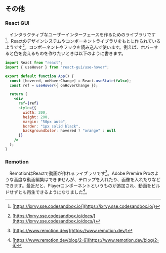## その他
### React GUI
　インタラクティブなユーザーインターフェースを作るためのライブラリです[^react_gui_sandbox]。Reactのデザインシステムやコンポーネントライブラリをもとに作られているようです[^react_gui_doc]。コンポーネントやフックを読み込んで使います。例えば、ホバーすると色を変えるものを作りたいときは以下のように書きます。

```jsx
import React from "react";
import { useHover } from "react-gui/use-hover";

export default function App() {
  const [hovered, onHoverChange] = React.useState(false);
  const ref = useHover({ onHoverChange });

  return (
    <div
      ref={ref}
      style={{
        width: 200,
        height: 200,
        margin: "50px auto",
        border: "1px solid black",
        backgroundColor: hovered ? "orange" : null
      }}
    />
  );
}
```

### Remotion
　RemotionはReactで動画が作れるライブラリです[^remotion]。Adobe Premire Proのような高度な動画編集はできませんが、テロップを入れたり、画像を入れたりなどできます。最近だと、Playerコンポーネントというものが追加され、動画をビルドせずとも再生できるようになりました[^remotion26]。

[^react_gui_sandbox]: [https://ixrvy.sse.codesandbox.io/](https://ixrvy.sse.codesandbox.io/)
[^react_gui_doc]: [https://ixrvy.sse.codesandbox.io/docs/](https://ixrvy.sse.codesandbox.io/docs/)
[^remotion]: [https://www.remotion.dev/](https://www.remotion.dev/)
[^remotion26]: [https://www.remotion.dev/blog/2-6](https://www.remotion.dev/blog/2-6)
